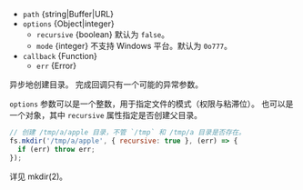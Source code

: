 <!-- YAML
added: v0.1.8
changes:
  - version: v10.12.0
    pr-url: https://github.com/nodejs/node/pull/21875
    description: The second argument can now be an `options` object with
                 `recursive` and `mode` properties.
  - version: v10.0.0
    pr-url: https://github.com/nodejs/node/pull/12562
    description: The `callback` parameter is no longer optional. Not passing
                 it will throw a `TypeError` at runtime.
  - version: v7.6.0
    pr-url: https://github.com/nodejs/node/pull/10739
    description: The `path` parameter can be a WHATWG `URL` object using `file:`
                 protocol. Support is currently still *experimental*.
  - version: v7.0.0
    pr-url: https://github.com/nodejs/node/pull/7897
    description: The `callback` parameter is no longer optional. Not passing
                 it will emit a deprecation warning with id DEP0013.
-->

* `path` {string|Buffer|URL}
* `options` {Object|integer}
  * `recursive` {boolean} 默认为 `false`。
  * `mode` {integer} 不支持 Windows 平台。默认为 `0o777`。
* `callback` {Function}
  * `err` {Error}

异步地创建目录。
完成回调只有一个可能的异常参数。

`options` 参数可以是一个整数，用于指定文件的模式（权限与粘滞位）。
也可以是一个对象，其中 `recursive` 属性指定是否创建父目录。

```js
// 创建 /tmp/a/apple 目录，不管 `/tmp` 和 /tmp/a 目录是否存在。
fs.mkdir('/tmp/a/apple', { recursive: true }, (err) => {
  if (err) throw err;
});
```

详见 mkdir(2)。

